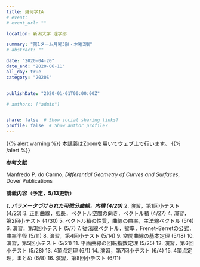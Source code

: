 ```yaml
---
title: 幾何学IA
# event: 
# event_url: ""

location: 新潟大学 理学部

summary: "第1ターム月曜3限・木曜2限"
# abstract: ""

date: "2020-04-20"
date_end: "2020-06-11"
all_day: true
category: "2020S"


publishDate: "2020-01-01T00:00:00Z"

# authors: ["admin"]


share: false  # Show social sharing links?
profile: false  # Show author profile?
---
```

{{% alert warning %}}
本講義はZoomを用いてウェブ上で行います。
{{% /alert %}}

**参考文献**

Manfredo P. do Carmo, *Differential Geometry of Curves and Surfaces*, Dover Publications

**講義内容（予定，5/13更新）**

***1. パラメータづけられた可微分曲線，内積 (4/20)***
2. 演習，第1回小テスト (4/23)
3. 正則曲線，弧長，ベクトル空間の向き，ベクトル積 (4/27)
4. 演習，第2回小テスト (4/30)
5. ベクトル積の性質，曲線の曲率，主法線ベクトル (5/4)
6. 演習，第3回小テスト (5/7)
7. 従法線ベクトル，捩率，Frenet–Serretの公式，曲率半径 (5/11)
8. 演習，第4回小テスト (5/14)
9. 空間曲線の基本定理 (5/18)
10. 演習，第5回小テスト (5/21)
11. 平面曲線の回転指数定理 (5/25)
12. 演習，第6回小テスト (5/28)
13. 4頂点定理 (6/1)
14. 演習，第7回小テスト (6/4)
15. 4頂点定理，まとめ (6/8)
16. 演習，第8回小テスト (6/11)
